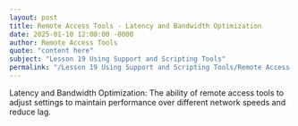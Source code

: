 ```yaml
---
layout: post
title: Remote Access Tools - Latency and Bandwidth Optimization
date: 2025-01-10 12:00:00 -0000
author: Remote Access Tools
quote: "content here"
subject: "Lesson 19 Using Support and Scripting Tools"
permalink: "/Lesson 19 Using Support and Scripting Tools/Remote Access Tools/Remote Access Tools - Latency and Bandwidth Optimization"
---
```


Latency and Bandwidth Optimization: The ability of remote access tools to adjust settings to maintain performance over different network speeds and reduce lag.

